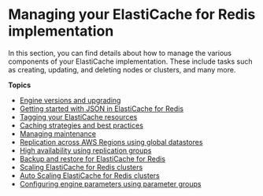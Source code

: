 # Managing your ElastiCache for Redis implementation<a name="managing-elasticache"></a>

In this section, you can find details about how to manage the various components of your ElastiCache implementation\. These include tasks such as creating, updating, and deleting nodes or clusters, and many more\.

**Topics**
+ [Engine versions and upgrading](engine-versions.md)
+ [Getting started with JSON in ElastiCache for Redis](json-gs.md)
+ [Tagging your ElastiCache resources](Tagging-Resources.md)
+ [Caching strategies and best practices](BestPractices.md)
+ [Managing maintenance](maintenance-window.md)
+ [Replication across AWS Regions using global datastores](Redis-Global-Datastore.md)
+ [High availability using replication groups](Replication.md)
+ [Backup and restore for ElastiCache for Redis](backups.md)
+ [Scaling ElastiCache for Redis clusters](Scaling.md)
+ [Auto Scaling ElastiCache for Redis clusters](AutoScaling.md)
+ [Configuring engine parameters using parameter groups](ParameterGroups.md)